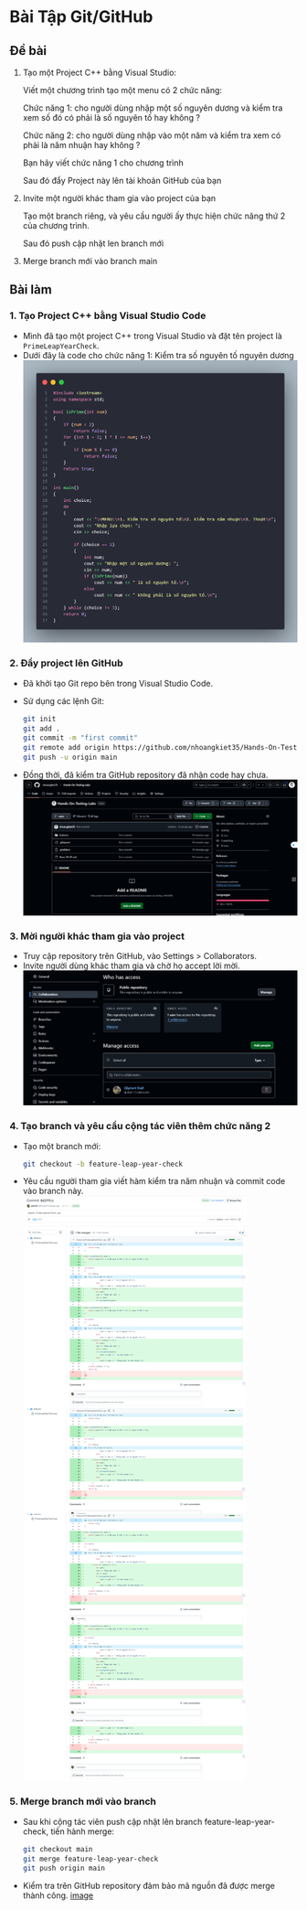 # Bài Tập Git/GitHub

## Đề bài

1. Tạo một Project C++ bằng Visual Studio:

   Viết một chương trình tạo một menu có 2 chức năng:

   Chức năng 1: cho người dùng nhập một số nguyên dương và kiểm tra xem số đó có phải là số nguyên tố hay không ?

   Chức năng 2: cho người dùng nhập vào một năm và kiểm tra xem có phải là năm nhuận hay không ?

   Bạn hãy viết chức năng 1 cho chương trình

   Sau đó đẩy Project này lên tài khoản GitHub của bạn

2. Invite một người khác tham gia vào project của bạn

   Tạo một branch riêng, và yêu cầu người ấy thực hiện chức năng thứ 2 của chương trình.

   Sau đó push cập nhật len branch mới

3. Merge branch mới vào branch main

## Bài làm

### 1. Tạo Project C++ bằng Visual Studio Code

- Mình đã tạo một project C++ trong Visual Studio và đặt tên project là `PrimeLeapYearCheck`.
- Dưới đây là code cho chức năng 1: Kiểm tra số nguyên tố nguyên dương
  ![image](images/TH-01-feature-01.png)

### 2. Đẩy project lên GitHub

- Đã khởi tạo Git repo bên trong Visual Studio Code.
- Sử dụng các lệnh Git:

  ```bash
  git init
  git add .
  git commit -m "first commit"
  git remote add origin https://github.com/nhoangkiet35/Hands-On-Testing-Labs
  git push -u origin main
  ```

- Đồng thời, đã kiểm tra GitHub repository đã nhận code hay chưa.
  ![image](images/TH-01-github-repo.png)

### 3. Mời người khác tham gia vào project

- Truy cập repository trên GitHub, vào Settings > Collaborators.
- Invite người dùng khác tham gia và chờ họ accept lời mời.
  ![image](images/TH-01-invite-people-join.png)

### 4. Tạo branch và yêu cầu cộng tác viên thêm chức năng 2

- Tạo một branch mới:

  ```bash
  git checkout -b feature-leap-year-check
  ```

- Yêu cầu người tham gia viết hàm kiểm tra năm nhuận và commit code vào branch này.
  ![image](images/TH-01-feature-02.png)

### 5. Merge branch mới vào branch

- Sau khi cộng tác viên push cập nhật lên branch feature-leap-year-check, tiến hành merge:

  ```bash
  git checkout main
  git merge feature-leap-year-check
  git push origin main
  ```

- Kiểm tra trên GitHub repository đảm bảo mã nguồn đã được merge thành công.
  [image](images/TH-01-merge-2-branch.png)
